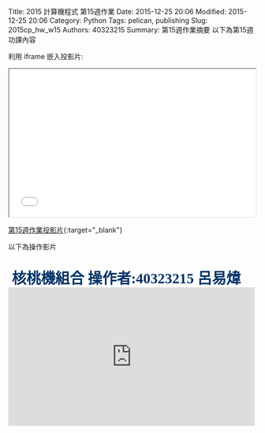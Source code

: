 Title: 2015 計算機程式 第15週作業
Date: 2015-12-25 20:06
Modified: 2015-12-25 20:06
Category: Python
Tags: pelican, publishing
Slug: 2015cp_hw_w15
Authors: 40323215
Summary: 第15週作業摘要
以下為第15週功課內容

利用 iframe 嵌入投影片:

<iframe src="simplestw15.html" width="500" height="300"></iframe>

[第15週作業投影片](simplestw15.html){:target="_blank"}
<br/>
<p>以下為操作影片<p>
<br/>
<span style="font-size: 22pt; font-family: 'arial black', 'avant garde';">&nbsp;<strong><span style="color: #003366;">核桃機組合 操作者:40323215 呂易煒 </span></strong></span>
<br/>
<iframe src="https://player.vimeo.com/video/151403969" width="500" height="281" frameborder="0" webkitallowfullscreen mozallowfullscreen allowfullscreen></iframe> <p><a>